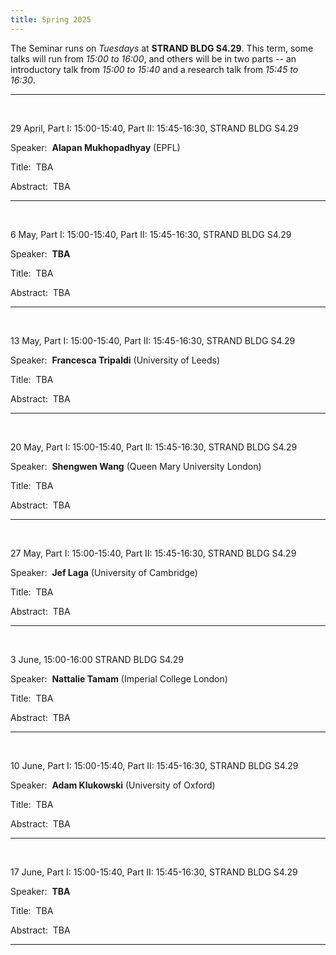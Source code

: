 ```yaml
---
title: Spring 2025
---
```



The Seminar runs on *Tuesdays* at **STRAND BLDG S4.29**. This term, some talks will run from *15:00 to 16:00*, and others will be in two parts -- an introductory talk from *15:00 to 15:40* and a research talk from *15:45 to 16:30*.



----------------------------------------------------------------
<br />

29 April,  Part I: 15:00-15:40, Part II: 15:45-16:30, STRAND BLDG S4.29

Speaker:&nbsp; **Alapan Mukhopadhyay** (EPFL)

Title:&nbsp; TBA

Abstract:&nbsp; TBA

---------------------------------------------------------
<br />

6 May, Part I: 15:00-15:40, Part II: 15:45-16:30, STRAND BLDG S4.29

Speaker:&nbsp; **TBA**

Title:&nbsp; TBA


Abstract:&nbsp; TBA

---------------------------------------------------------
<br />


13 May, Part I: 15:00-15:40, Part II: 15:45-16:30, STRAND BLDG S4.29

Speaker:&nbsp; **Francesca Tripaldi** (University of Leeds)

Title:&nbsp; TBA



Abstract:&nbsp; TBA

---------------------------------------------------------
<br />


20 May, Part I: 15:00-15:40, Part II: 15:45-16:30, STRAND BLDG S4.29

Speaker:&nbsp; **Shengwen Wang** (Queen Mary University London)

Title:&nbsp; TBA


Abstract:&nbsp; TBA

---------------------------------------------------------
<br />

27 May, Part I: 15:00-15:40, Part II: 15:45-16:30, STRAND BLDG S4.29

Speaker:&nbsp; **Jef Laga** (University of Cambridge)

Title:&nbsp; TBA 

Abstract:&nbsp; TBA

---------------------------------------------------------
<br />

3 June, 15:00-16:00 STRAND BLDG S4.29

Speaker:&nbsp; **Nattalie Tamam** (Imperial College London)

Title:&nbsp; TBA

Abstract:&nbsp; TBA

---------------------------------------------------------
<br />

10 June, Part I: 15:00-15:40, Part II: 15:45-16:30, STRAND BLDG S4.29

Speaker:&nbsp; **Adam Klukowski** (University of Oxford)

Title:&nbsp;  TBA

Abstract:&nbsp; TBA

---------------------------------------------------------
<br />

17 June, Part I: 15:00-15:40, Part II: 15:45-16:30, STRAND BLDG S4.29

Speaker:&nbsp; **TBA** 

Title:&nbsp; TBA

Abstract:&nbsp; TBA

---------------------------------------------------------


